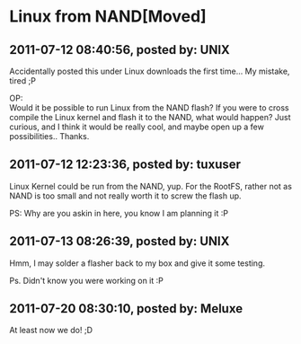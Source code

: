 # Linux from NAND[Moved]

## 2011-07-12 08:40:56, posted by: UNIX

Accidentally posted this under Linux downloads the first time... My mistake, tired ;P  
   
 OP:  
 Would it be possible to run Linux from the NAND flash? If you were to cross compile the Linux kernel and flash it to the NAND, what would happen? Just curious, and I think it would be really cool, and maybe open up a few possibilities.. Thanks.

## 2011-07-12 12:23:36, posted by: tuxuser

Linux Kernel could be run from the NAND, yup. For the RootFS, rather not as NAND is too small and not really worth it to screw the flash up.  
   
 PS: Why are you askin in here, you know I am planning it :P

## 2011-07-13 08:26:39, posted by: UNIX

Hmm, I may solder a flasher back to my box and give it some testing.   
   
 Ps. Didn't know you were working on it :P

## 2011-07-20 08:30:10, posted by: Meluxe

At least now we do! ;D